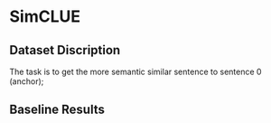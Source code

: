 <!--
 * @Author: CLUE
 * @Date: 2021-12-05 22:53:23
 * @LastEditTime: 2021-12-05 22:55:32
 * @LastEditors: Xiang Pan
 * @Description: 
 * @FilePath: /SimCLUE/README_EN.md
 * @email: xiangpan@nyu.edu
-->
# SimCLUE
## Dataset Discription
The task is to get the more semantic similar sentence to sentence 0 (anchor);


## Baseline Results




